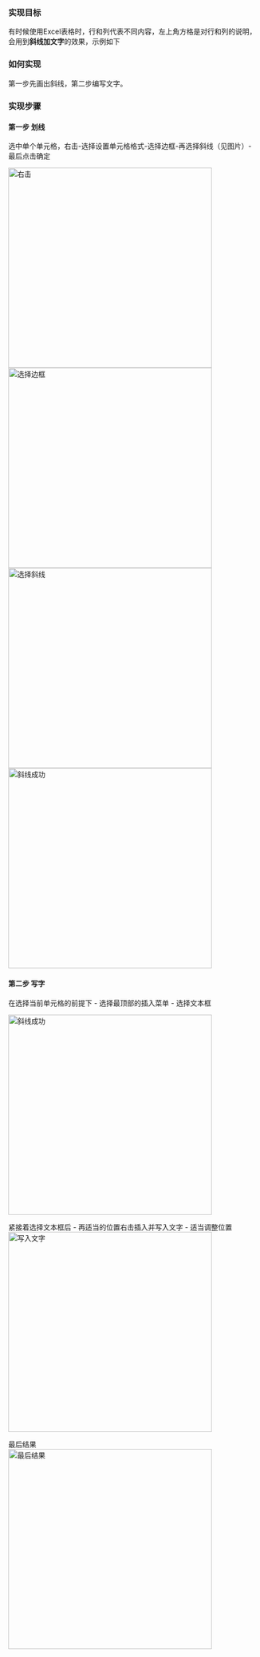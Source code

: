 
### 实现目标

有时候使用Excel表格时，行和列代表不同内容，左上角方格是对行和列的说明，会用到**斜线加文字**的效果，示例如下

### 如何实现

第一步先画出斜线，第二步编写文字。

### 实现步骤


#### 第一步 划线

选中单个单元格，右击-选择设置单元格格式-选择边框-再选择斜线（见图片）- 最后点击确定

![右击](https://img.zhangshumiao.cn/Excel/line-one.jpg)
![选择边框](https://img.zhangshumiao.cn/Excel/line-one1.png)
![选择斜线](https://img.zhangshumiao.cn/Excel/line-one2.png)
![斜线成功](https://img.zhangshumiao.cn/Excel/line-one3.png)

#### 第二步 写字

在选择当前单元格的前提下 - 选择最顶部的插入菜单 - 选择文本框

![斜线成功](https://img.zhangshumiao.cn/Excel/line-one4.png)


紧接着选择文本框后 - 再适当的位置右击插入并写入文字 - 适当调整位置
![写入文字](https://img.zhangshumiao.cn/Excel/line-wenzi.png)

最后结果
![最后结果](https://img.zhangshumiao.cn/Excel/line-zuihou.png)


<style scoped>
img {
    width: 90%;
    height: 400px;
}
h4{
    margin-top: 20px;
}
</style>